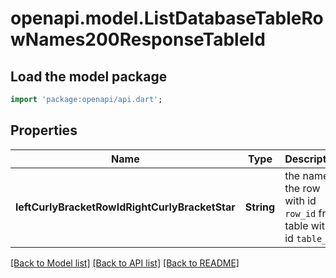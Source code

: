 # openapi.model.ListDatabaseTableRowNames200ResponseTableId

## Load the model package
```dart
import 'package:openapi/api.dart';
```

## Properties
Name | Type | Description | Notes
------------ | ------------- | ------------- | -------------
**leftCurlyBracketRowIdRightCurlyBracketStar** | **String** | the name of the row with id `row_id` from table with id `table_id`. | [optional] 

[[Back to Model list]](../README.md#documentation-for-models) [[Back to API list]](../README.md#documentation-for-api-endpoints) [[Back to README]](../README.md)


